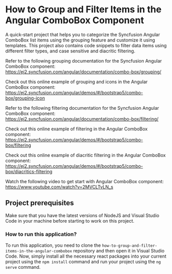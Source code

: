 # How to Group and Filter Items in the Angular ComboBox Component

A quick-start project that helps you to categorize the Syncfusion Angular ComboBox list items using the grouping feature and customize it using templates. This project also contains code snippets to filter data items using different filter types, and case sensitive and diacritic filtering.

Refer to the following grouping documentation for the Syncfusion Angular ComboBox component:
https://ej2.syncfusion.com/angular/documentation/combo-box/grouping/

Check out this online example of grouping and icons in the Angular ComboBox component: 
https://ej2.syncfusion.com/angular/demos/#/bootstrap5/combo-box/grouping-icon

Refer to the following filtering documentation for the Syncfusion Angular ComboBox component:
https://ej2.syncfusion.com/angular/documentation/combo-box/filtering/
 
Check out this online example of filtering in the Angular ComboBox component: 
https://ej2.syncfusion.com/angular/demos/#/bootstrap5/combo-box/filtering

Check out this online example of diacritic filtering in the Angular ComboBox component: 
https://ej2.syncfusion.com/angular/demos/#/bootstrap5/combo-box/diacritics-filtering

Watch the following video to get start with Angular ComboBox component:
https://www.youtube.com/watch?v=2MVCLTvLN_s

## Project prerequisites

Make sure that you have the latest versions of NodeJS and Visual Studio Code in your machine before starting to work on this project.

### How to run this application?

To run this application, you need to clone the `how-to-group-and-filter-items-in-the-angular-combobox` repository and then open it in Visual Studio Code. Now, simply install all the necessary react packages into your current project using the `npm install` command and run your project using the `ng serve` command.